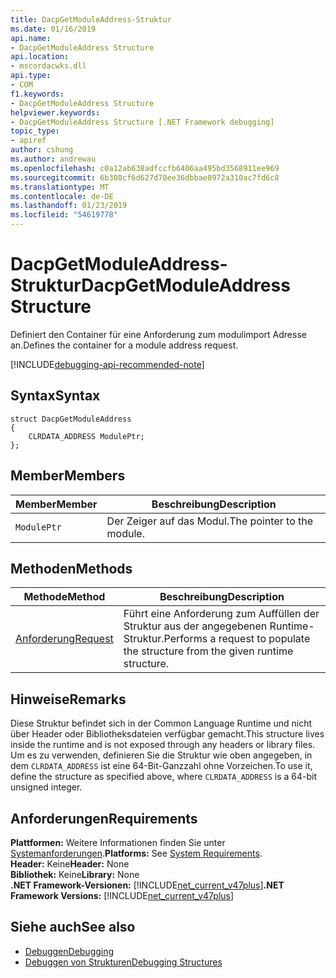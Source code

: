 ```yaml
---
title: DacpGetModuleAddress-Struktur
ms.date: 01/16/2019
api.name:
- DacpGetModuleAddress Structure
api.location:
- mscordacwks.dll
api.type:
- COM
f1.keywords:
- DacpGetModuleAddress Structure
helpviewer.keywords:
- DacpGetModuleAddress Structure [.NET Framework debugging]
topic_type:
- apiref
author: cshung
ms.author: andrewau
ms.openlocfilehash: c0a12ab638adfccfb6406aa495bd3568911ee969
ms.sourcegitcommit: 6b308cf6d627d78ee36dbbae8972a310ac7fd6c8
ms.translationtype: MT
ms.contentlocale: de-DE
ms.lasthandoff: 01/23/2019
ms.locfileid: "54619778"
---
```

# <a name="dacpgetmoduleaddress-structure"></a><span data-ttu-id="8f41d-102">DacpGetModuleAddress-Struktur</span><span class="sxs-lookup"><span data-stu-id="8f41d-102">DacpGetModuleAddress Structure</span></span>

<span data-ttu-id="8f41d-103">Definiert den Container für eine Anforderung zum modulimport Adresse an.</span><span class="sxs-lookup"><span data-stu-id="8f41d-103">Defines the container for a module address request.</span></span>

[!INCLUDE[debugging-api-recommended-note](../../../../includes/debugging-api-recommended-note.md)]

## <a name="syntax"></a><span data-ttu-id="8f41d-104">Syntax</span><span class="sxs-lookup"><span data-stu-id="8f41d-104">Syntax</span></span>

```
struct DacpGetModuleAddress
{
    CLRDATA_ADDRESS ModulePtr;
};
```

## <a name="members"></a><span data-ttu-id="8f41d-105">Member</span><span class="sxs-lookup"><span data-stu-id="8f41d-105">Members</span></span>

| <span data-ttu-id="8f41d-106">Member</span><span class="sxs-lookup"><span data-stu-id="8f41d-106">Member</span></span>      | <span data-ttu-id="8f41d-107">Beschreibung</span><span class="sxs-lookup"><span data-stu-id="8f41d-107">Description</span></span>                |
| ----------- | -------------------------- |
| `ModulePtr` | <span data-ttu-id="8f41d-108">Der Zeiger auf das Modul.</span><span class="sxs-lookup"><span data-stu-id="8f41d-108">The pointer to the module.</span></span> |

## <a name="methods"></a><span data-ttu-id="8f41d-109">Methoden</span><span class="sxs-lookup"><span data-stu-id="8f41d-109">Methods</span></span>

| <span data-ttu-id="8f41d-110">Methode</span><span class="sxs-lookup"><span data-stu-id="8f41d-110">Method</span></span>                                                                                               | <span data-ttu-id="8f41d-111">Beschreibung</span><span class="sxs-lookup"><span data-stu-id="8f41d-111">Description</span></span>                                                                    |
| ---------------------------------------------------------------------------------------------------- | ------------------------------------------------------------------------------ |
| [<span data-ttu-id="8f41d-112">Anforderung</span><span class="sxs-lookup"><span data-stu-id="8f41d-112">Request</span></span>](../../../../docs/framework/unmanaged-api/debugging/dacpgetmoduleaddress-request-method.md) | <span data-ttu-id="8f41d-113">Führt eine Anforderung zum Auffüllen der Struktur aus der angegebenen Runtime-Struktur.</span><span class="sxs-lookup"><span data-stu-id="8f41d-113">Performs a request to populate the structure from the given runtime structure.</span></span> |

## <a name="remarks"></a><span data-ttu-id="8f41d-114">Hinweise</span><span class="sxs-lookup"><span data-stu-id="8f41d-114">Remarks</span></span>

<span data-ttu-id="8f41d-115">Diese Struktur befindet sich in der Common Language Runtime und nicht über Header oder Bibliotheksdateien verfügbar gemacht.</span><span class="sxs-lookup"><span data-stu-id="8f41d-115">This structure lives inside the runtime and is not exposed through any headers or library files.</span></span> <span data-ttu-id="8f41d-116">Um es zu verwenden, definieren Sie die Struktur wie oben angegeben, in dem `CLRDATA_ADDRESS` ist eine 64-Bit-Ganzzahl ohne Vorzeichen.</span><span class="sxs-lookup"><span data-stu-id="8f41d-116">To use it, define the structure as specified above, where `CLRDATA_ADDRESS` is a 64-bit unsigned integer.</span></span>

## <a name="requirements"></a><span data-ttu-id="8f41d-117">Anforderungen</span><span class="sxs-lookup"><span data-stu-id="8f41d-117">Requirements</span></span>
<span data-ttu-id="8f41d-118">**Plattformen:** Weitere Informationen finden Sie unter [Systemanforderungen](../../../../docs/framework/get-started/system-requirements.md).</span><span class="sxs-lookup"><span data-stu-id="8f41d-118">**Platforms:** See [System Requirements](../../../../docs/framework/get-started/system-requirements.md).</span></span>  
<span data-ttu-id="8f41d-119">**Header:** Keine</span><span class="sxs-lookup"><span data-stu-id="8f41d-119">**Header:** None</span></span>  
<span data-ttu-id="8f41d-120">**Bibliothek:** Keine</span><span class="sxs-lookup"><span data-stu-id="8f41d-120">**Library:** None</span></span>  
<span data-ttu-id="8f41d-121">**.NET Framework-Versionen:** [!INCLUDE[net_current_v47plus](../../../../includes/net-current-v47plus.md)]</span><span class="sxs-lookup"><span data-stu-id="8f41d-121">**.NET Framework Versions:** [!INCLUDE[net_current_v47plus](../../../../includes/net-current-v47plus.md)]</span></span>  

## <a name="see-also"></a><span data-ttu-id="8f41d-122">Siehe auch</span><span class="sxs-lookup"><span data-stu-id="8f41d-122">See also</span></span>
- [<span data-ttu-id="8f41d-123">Debuggen</span><span class="sxs-lookup"><span data-stu-id="8f41d-123">Debugging</span></span>](../../../../docs/framework/unmanaged-api/debugging/index.md)
- [<span data-ttu-id="8f41d-124">Debuggen von Strukturen</span><span class="sxs-lookup"><span data-stu-id="8f41d-124">Debugging Structures</span></span>](../../../../docs/framework/unmanaged-api/debugging/debugging-structures.md)
